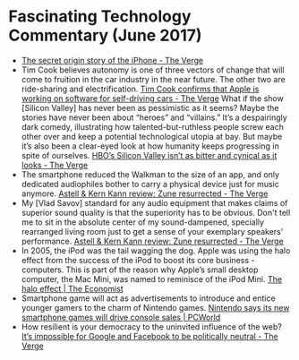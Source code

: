 # Fascinating Technology Commentary (June 2017)

* [The secret origin story of the iPhone - The Verge](https://www.theverge.com/2017/6/13/15782200/one-device-secret-history-iphone-brian-merchant-book-excerpt)
* Tim Cook believes autonomy is one of three vectors of change that will come to fruition in the car industry in the near future. The other two are ride-sharing and electrification. [Tim Cook confirms that Apple is working on software for self-driving cars - The Verge](https://www.theverge.com/2017/6/13/15790076/apple-self-driving-cars-autonomous-tim-cook)
What if the show [Silicon Valley] has never been as pessimistic as it seems? Maybe the stories have never been about “heroes” and “villains.” It’s a despairingly dark comedy, illustrating how talented-but-ruthless people screw each other over and keep a potential technological utopia at bay. But maybe it’s also been a clear-eyed look at how humanity keeps progressing in spite of ourselves. [HBO’s Silicon Valley isn’t as bitter and cynical as it looks - The Verge](https://www.theverge.com/2017/6/26/15875522/silicon-valley-hbo-mike-judge-season-four-finale-thomas-middleditch)
* The smartphone reduced the Walkman to the size of an app, and only dedicated audiophiles bother to carry a physical device just for music anymore. [Astell & Kern Kann review: Zune resurrected - The Verge](https://www.theverge.com/2017/6/8/15752152/astell-kern-kann-review-audiophile-pmp)
* My [Vlad Savov] standard for any audio equipment that makes claims of superior sound quality is that the superiority has to be obvious. Don't tell me to sit in the absolute center of my sound-dampened, specially rearranged living room just to get a sense of your exemplary speakers' performance. [Astell & Kern Kann review: Zune resurrected - The Verge](https://www.theverge.com/2017/6/8/15752152/astell-kern-kann-review-audiophile-pmp)
* In 2005, the iPod was the tail wagging the dog. Apple was using the halo effect from the success of the iPod to boost its core business - computers. This is part of the reason why Apple’s small desktop computer, the Mac Mini, was named to reminisce of the iPod Mini. [The halo effect | The Economist](http://www.economist.com/node/3555353) 
* Smartphone game will act as advertisements to introduce and entice younger gamers to the charm of Nintendo games. [Nintendo says its new smartphone games will drive console sales | PCWorld](http://www.pcworld.com/article/2920512/nintendo-says-its-new-smartphone-games-will-drive-console-sales.html)
* How resilient is your democracy to the uninvited influence of the web? [It’s impossible for Google and Facebook to be politically neutral - The Verge](https://www.theverge.com/2017/6/8/15761242/google-facebook-uk-election-democracy-influence)